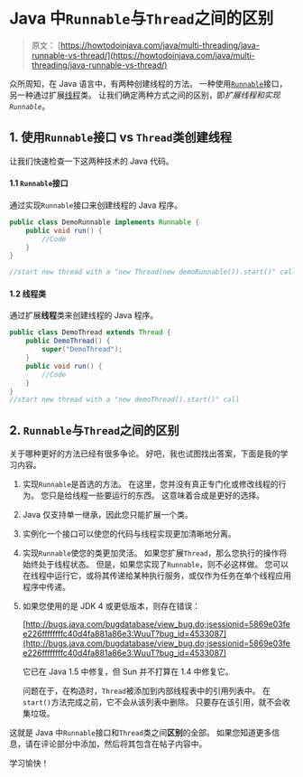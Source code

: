# Java 中`Runnable`与`Thread`之间的区别

> 原文： [https://howtodoinjava.com/java/multi-threading/java-runnable-vs-thread/](https://howtodoinjava.com/java/multi-threading/java-runnable-vs-thread/)

众所周知，在 Java 语言中，有两种创建线程的方法。 一种使用[`Runnable`](https://docs.oracle.com/javase/8/docs/api/java/lang/Runnable.html)接口，另一种通过扩展[线程](https://docs.oracle.com/javase/8/docs/api/java/lang/Thread.html)类。 让我们确定两种方式之间的区别，即*扩展线程和实现`Runnable`*。

## 1\. 使用`Runnable`接口 vs `Thread`类创建线程

让我们快速检查一下这两种技术的 Java 代码。

#### 1.1 `Runnable`接口

通过实现`Runnable`接口来创建线程的 Java 程序。

```java
public class DemoRunnable implements Runnable {
    public void run() {
    	//Code
    }
}

//start new thread with a "new Thread(new demoRunnable()).start()" call

```

#### 1.2 线程类

通过扩展**线程**类来创建线程的 Java 程序。

```java
public class DemoThread extends Thread {
    public DemoThread() {
    	super("DemoThread");
    }
    public void run() {
    	//Code
    }
}
//start new thread with a "new demoThread().start()" call

```

## 2\. `Runnable`与`Thread`之间的区别

关于哪种更好的方法已经有很多争论。 好吧，我也试图找出答案，下面是我的学习内容。

1.  实现`Runnable`是首选的方法。 在这里，您并没有真正专门化或修改线程的行为。 您只是给线程一些要运行的东西。 这意味着合成是更好的选择。
2.  Java 仅支持单一继承，因此您只能扩展一个类。
3.  实例化一个接口可以使您的代码与线程实现更加清晰地分离。
4.  实现`Runnable`使您的类更加灵活。 如果您扩展`Thread`，那么您执行的操作将始终处于线程状态。 但是，如果您实现了`Runnable`，则不必这样做。 您可以在线程中运行它，或将其传递给某种执行服务，或仅作为任务在单个线程应用程序中传递。
5.  如果您使用的是 JDK 4 或更低版本，则存在错误：

    [http://bugs.java.com/bugdatabase/view_bug.do;jsessionid=5869e03fee226ffffffffc40d4fa881a86e3:WuuT?bug_id=4533087](http://bugs.java.com/bugdatabase/view_bug.do;jsessionid=5869e03fee226ffffffffc40d4fa881a86e3:WuuT?bug_id=4533087)

    它已在 Java 1.5 中修复，但 Sun 并不打算在 1.4 中修复它。

    问题在于，在构造时，`Thread`被添加到内部线程表中的引用列表中。 在`start()`方法完成之前，它不会从该列表中删除。 只要存在该引用，就不会收集垃圾。

这就是 Java 中`Runnable`接口和`Thread`类之间**区别**的全部。 如果您知道更多信息，请在评论部分中添加，然后将其包含在帖子内容中。

学习愉快！
